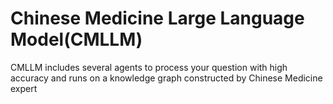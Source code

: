 # Chinese Medicine Large Language Model(CMLLM)
CMLLM includes several agents to process your question with high accuracy and runs on a knowledge graph constructed by Chinese Medicine expert